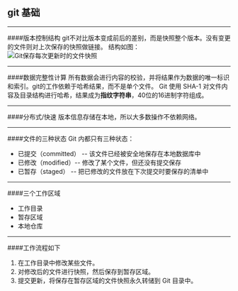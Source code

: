 ## git 基础

***

####版本控制结构 
  git不对比版本变成前后的差别，而是快照整个版本。没有变更的文件则对上次保存的快照做链接。
  结构如图：
![Git保存每次更新时的文件快照](http://git-scm.com/figures/18333fig0105-tn.png)

---

####数据完整性计算
  所有数据会进行内容的校验，并将结果作为数据的唯一标识和索引。git的工作依赖于哈希结果，而不是单个文件。
  Git 使用 SHA-1 对文件内容及目录结构进行哈希，结果成为**指纹字符串**，40位的16进制字符组成。

---

####分布式/快速
  版本信息存储在本地，所以大多数操作不依赖网络。

---

####文件的三种状态
  Git 内都只有三种状态：
  - 已提交（committed） -- 该文件已经被安全地保存在本地数据库中
  - 已修改（modified）-- 修改了某个文件，但还没有提交保存
  - 已暂存（staged） -- 把已修改的文件放在下次提交时要保存的清单中

---

####三个工作区域
  - 工作目录
  - 暂存区域
  - 本地仓库

---

####工作流程如下

1. 在工作目录中修改某些文件。 
2. 对修改后的文件进行快照，然后保存到暂存区域。 
3. 提交更新，将保存在暂存区域的文件快照永久转储到 Git 目录中。 
